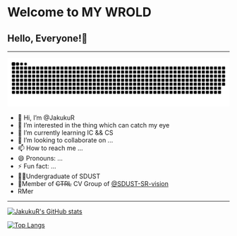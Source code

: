 # Welcome to MY WROLD
## Hello, Everyone!👋
<!---
JakukuR/JakukuR is a ✨ special ✨ repository because its `README.md` (this file) appears on your GitHub profile.
You can click the Preview link to take a look at your changes.
--->
----
<picture>
  <source media="(prefers-color-scheme: dark)" srcset="https://raw.githubusercontent.com/JakukuR/JakukuR/output/github-contribution-grid-snake-dark.svg">
  <source media="(prefers-color-scheme: light)" srcset="https://raw.githubusercontent.com/JakukuR/JakukuR/output/github-contribution-grid-snake.svg">
  <img alt="github contribution grid snake animation" src="https://raw.githubusercontent.com/JakukuR/JakukuR/output/github-contribution-grid-snake.svg">
</picture>

- 👋 Hi, I’m @JakukuR
- 👀 I’m interested in the thing which can catch my eye
- 🌱 I’m currently learning IC && CS
- 💞️ I’m looking to collaborate on ...
- 📫 How to reach me ...
- 😄 Pronouns: ...
- ⚡ Fun fact: ...
- 👨‍🎓Undergraduate of SDUST
- 👥Member of ~~CTRL~~ CV Group of [@SDUST-SR-vision](https://gitee.com/sand--sm-team-visual-team)
- RMer
----

[![JakukuR's GitHub stats](https://github-readme-stats.vercel.app/api?username=JakukuR&show_icons=true&theme=tokyonight)](https://github.com/anuraghazra/github-readme-stats)

[![Top Langs](https://github-readme-stats.vercel.app/api/top-langs/?username=JakukuR&layout=donut)](https://github.com/anuraghazra/github-readme-stats)
